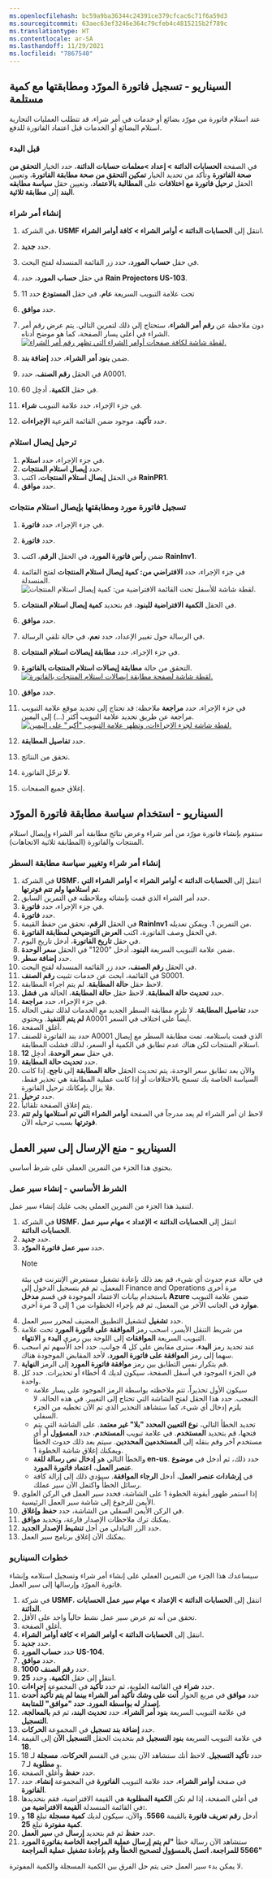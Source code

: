 ```yaml
---
ms.openlocfilehash: bc59a9ba36344c24391ce379cfcac6c71f6a59d3
ms.sourcegitcommit: 63aec63ef3246e364c79cfeb4c4815215b2f789c
ms.translationtype: HT
ms.contentlocale: ar-SA
ms.lasthandoff: 11/29/2021
ms.locfileid: "7867540"
---
```

## <a name="scenario---record-a-vendor-invoice-and-match-it-against-a-received-quantity"></a>السيناريو - تسجيل فاتورة المورّد ومطابقتها مع كمية مستلمة

عند استلام فاتورة من مورّد بضائع أو خدمات في أمر شراء، قد تتطلب العمليات التجارية استلام البضائع أو الخدمات قبل اعتماد الفاتورة للدفع.
 
### <a name="before-you-begin"></a>قبل البدء 

في الصفحة **الحسابات الدائنة > إعداد >معلمات حسابات الدائنة**، حدد الخيار **التحقق من صحة الفاتورة** وتأكد من تحديد الخيار **تمكين التحقق من صحة مطابقة الفاتورة**، وتعيين الحقل **ترحيل فاتورة مع اختلافات** على **المطالبة بالاعتماد**، وتعيين حقل **سياسة مطابقه البند** إلى **مطابقة ثلاثية**.

### <a name="create-a-purchase-order"></a>إنشاء أمر شراء 

1.  في الشركة، **USMF** انتقل إلى **الحسابات الدائنة > أوامر الشراء > كافة أوامر الشراء**.
2.  حدد **جديد‎**.
3.  في حقل **حساب المورد**، حدد زر القائمة المنسدلة لفتح البحث.
4.  في حقل **حساب المورد**، حدد **Rain Projectors US-103**.
5.  تحت علامة التبويب السريعة **عام**، في حقل **المستودع** حدد 11
6.  حدد **موافق**.
7.  دون ملاحظة عن **رقم أمر الشراء**، ستحتاج إلى ذلك لتمرين التالي. يتم عرض رقم أمر الشراء في أعلى يسار الصفحة، كما هو موضح أدناه.
        [![لقطة شاشة لكافة صفحات أوامر الشراء التي تظهر رقم أمر الشراء.](../media/po-number.png)](../media/po-number.png#lightbox)



8.  ضمن **بنود أمر الشراء**، حدد **إضافة بند**.
9.  في الحقل **رقم الصنف**، حدد A0001.
10. في حقل **الكمية**، أدخِل 60.
11. في جزء الإجراء، حدد علامة التبويب **شراء**.
12. حدد **تأكيد**، موجود ضمن القائمة الفرعية **الإجراءات**.


### <a name="post-a-product-receipt"></a>ترحيل إيصال استلام 

1.  في جزء الإجراء، حدد **استلام**.
2.  حدد **إيصال استلام المنتجات**.
3.  في الحقل **إيصال استلام المنتجات**، اكتب **RainPR1**.
4.  حدد **موافق**.


### <a name="record-and-match-a-vendor-invoice-to-a-product-receipt"></a>تسجيل فاتورة مورد ومطابقتها بإيصال استلام منتجات 

1.  في جزء الإجراء، حدد **فاتورة**.
2.  حدد **فاتورة**.
3.  ضمن **رأس فاتورة المورد**، في الحقل **الرقم**، اكتب **RainInv1**.
4.  في جزء الإجراء، حدد **الافتراضي من: كمية إيصال استلام المنتجات** لفتح القائمة المنسدلة.
     ![لقطة شاشة للأسفل تحت القائمة الافتراضية من: كمية إيصال استلام المنتجات.](../media/default-from-dialog-box.png)

5.  في الحقل **الكمية الافتراضية للبنود**، قم بتحديد **كمية إيصال استلام المنتجات**.
6.  حدد **موافق**.
7.  في الرسالة حول تغيير الإعداد، حدد **نعم**، في حالة تلقي الرسالة.
8.  في جزء الإجراء، حدد **مطابقة إيصالات استلام المنتجات**.
9.  التحقق من حالة **مطابقة إيصالات استلام المنتجات بالفاتورة**.
    [ ![لقطة شاشة لصفحة مطابقة إيصالات استلام المنتجات بالفاتورة.](../media/match-product-receipts-to-invoice-2.png) ](../media/match-product-receipts-to-invoice-2.png#lightbox)

10. حدد **موافق**.
11. في جزء الإجراء، حدد **مراجعة** ملاحظة: قد تحتاج إلى تحديد موقع علامة التبويب مراجعة عن طريق تحديد علامة التبويب أكثر (...) إلى اليمين.
    [![لقطة شاشة لجزء الإجراءات، وتظهر علامة التبويب "أكبر" على اليمين. ](../media/more.png)](../media/more.png#lightbox)

12. حدد **تفاصيل المطابقة**.
13. تحقق من النتائج.
14. **لا** ترحّل الفاتورة.
15. إغلاق جميع الصفحات.

## <a name="scenario---use-the-vendor-invoice-matching-policy"></a>السيناريو - استخدام سياسة مطابقة فاتورة المورّد
ستقوم بإنشاء فاتورة مورّد من أمر شراء وعرض نتائج مطابقة أمر الشراء وإيصال استلام المنتجات والفاتورة (المطابقة ثلاثية الاتجاهات).

### <a name="create-a-purchase-order-and-change-the-line-matching-policy"></a>إنشاء أمر شراء وتغيير سياسة مطابقة السطر 

1.  في الشركة **USMF**، انتقل إلى **الحسابات الدائنة > أوامر الشراء > أوامر الشراء التي تم استلامها ولم تتم فوترتها**.
2.  حدد أمر الشراء الذي قمت بإنشائه وملاحظته في التمرين السابق.
3.  في جزء الإجراء، حدد **فاتورة**.
4.  حدد **فاتورة**.
5.  في الحقل **الرقم**، تحقق من حفظ القيمة **RainInv1** من التمرين 1. ويمكن تعديله.
6.  في الحقل وصف الفاتورة، اكتب **العرض التوضيحي لمطابقة الفاتورة**.
7.  في حقل **تاريخ الفاتورة**، أدخل تاريخ اليوم. 
8.  ضمن علامة التبويب السريعة **البنود**، أدخل "1200" في الحقل **سعر الوحدة**.
9.  حدد **إضافة سطر**.
10. في الحقل **رقم الصنف**، حدد زر القائمة المنسدلة لفتح البحث.
11. في القائمة، ابحث عن خدمات تثبيت **رقم الصنف** S0001.
12. لاحظ حقل **حالة المطابقة**. لم يتم اجراء المطابقة.
13. حدد **تحديث حالة المطابقة**. لاحظ حقل **حالة المطابقة**، الحالة هي **فشل**.
14. في جزء الإجراء، حدد **مراجعة**.
15. حدد **تفاصيل المطابقة**. لا تلزم مطابقة السطر الجديد مع الخدمات لذلك تبقى الحالة **لم يتم التنفيذ**. ويحتوي A0001 أيضاً على اختلاف في السعر.
16. أغلق الصفحة. 
17. حدد بند الفاتورة للصنف A0001 الذي قمت باستلامه. تمت مطابقة السطر مع إيصال استلام المنتجات لكن هناك عدم تطابق في الكمية أو السعر، لذلك فشلت المطابقة.
18. في حقل **سعر الوحدة**، أدخِل **12**. 
19. حدد **تحديث حالة المطابقة**. 
20. والآن بعد تطابق سعر الوحدة، يتم تحديث الحقل **حالة المطابقة** إلى **ناجح**. إذا كانت السياسة الخاصة بك تسمح بالاختلافات أو إذا كانت عملية المطابقة هي تحذير فقط، فلا يزال بإمكانك ترحيل الفاتورة.
21. حدد **ترحيل**.
22. يتم إغلاق الصفحة تلقائياً.
23. لاحظ ان أمر الشراء لم يعد مدرجاً في الصفحة **أوامر الشراء التي تم استلامها ولم تتم فوترتها** بسبب ترحيله الآن.

## <a name="scenario---prohibit-submission-to-a-workflow"></a>السيناريو - منع الإرسال إلى سير العمل
يحتوي هذا الجزء من التمرين العملي على شرط أساسي.

### <a name="prerequisite---create-a-workflow"></a>الشرط الأساسي - إنشاء سير عمل
لتنفيذ هذا الجزء من التمرين العملي يجب عليك إنشاء سير عمل.

1.  في الشركة **USMF**، انتقل إلى **الحسابات الدائنة > الإعداد > مهام سير عمل الحسابات الدائنة**.
2.  حدد **جديد‏‎**.
3.  حدد **سير عمل فاتورة المورّد**.
    > [!NOTE]
    > في حالة عدم حدوث أي شيء، قم بعد ذلك بإعادة تشغيل مستعرض الإنترنت في بيئة المعمل، ثم قم بتسجيل الدخول إلى Finance and Operations مرة أخرى باستخدام بيانات الاعتماد الموجودة في قسم **مدخل Azure** ضمن علامة التبويب **موارد** في الجانب الآخر من المعمل. ثم قم بإجراء الخطوات من 1 إلى 3 مرة أخرى.
4.  حدد **تشغيل** لتشغيل التطبيق المضيف لمحرر سير العمل.
5.  من شريط التنقل الأيسر، اسحب رمز **الموافقة على فاتورة المورد** تحت علامة التبويب السريعة **الموافقات** إلى اللوحة بين رمزي **البدء** و **الانتهاء**.
5.  عند تحديد رمز **البدء**، سترى مقابض على كل 4 جوانب. حدد أحد الأسهم ثم اسحب سهما إلى رمز **الموافقة على فاتورة المورد**، لأحد المقابض الموجودة هناك.
6.  قم بتكرار نفس التطابق بين رمز **موافقة فاتورة المورد** إلى الرمز **النهاية**. 
7.  في الجزء الموجود في أسفل الصفحة، سيكون لديك 4 أخطاء أو تحذيرات. حدد كل واحدة.
    - سيكون الأول تحذيراً، تتم ملاحظته بواسطة الرمز الموجود على يسار علامة التعجب. حدد هذا الحقل لفتح الشاشة التي تحتاج إلى التغيير. في هذه الحالة، لا يلزم إدخال أي شيء، كما ستشاهد التحذير الذي تم الآن تخطيه من الجزء السفلي. 
    - تحديد الخطأ التالي، **نوع التعيين المحدد "بلا" غير معتمد**. على الشاشة التي يتم فتحها، قم بتحديد **المستخدم**. في علامة تبويب **المستخدم**، حدد **المسؤول** أو أي مستخدم آخر وقم بنقله إلى **المستخدمين المحددين**. سيتم بعد ذلك حدوث الخطأ ويمكنك إغلاق شاشة الخطوة 1. 
    - والخطأ التالي هو **إدخال نص رسالة للغة en-us**. حدد ذلك، ثم أدخل في **موضوع عنصر العمل**، **اعتماد فاتورة المورد**. 
    - في **إرشادات عنصر العمل**، أدخل **الرجاء الموافقة**. سيؤدي ذلك إلى إزالة كافة رسائل الخطأ واكتمل الآن سير عملك. 
8.  إذا استمر ظهور أيقونة الخطوة 1 على الشاشة، فحدد سير العمل في الركن العلوي الأيمن للرجوع إلى شاشة سير العمل الرئيسية.
9.  في الركن الأيمن السفلي من الشاشة، حدد **حفظ وإغلاق**.
10. يمكنك ترك ملاحظات الإصدار فارغة، وتحديد **موافق**. 
11. حدد الزر التبادلي من أجل **تنشيط الإصدار الجديد**. 
12. يمكنك الآن إغلاق برنامج سير العمل. 



### <a name="scenario-steps"></a>خطوات السيناريو

سيساعدك هذا الجزء من التمرين العملي على إنشاء أمر شراء وتسجيل استلامه وإنشاء فاتورة المورّد وإرسالها إلى سير العمل.

1. في شركة **USMF**، انتقل إلى **الحسابات الدائنة > الإعداد > مهام سير عمل الحسابات الدائنة**.
2. تحقق من أنه تم عرض سير عمل نشط حالياً واحد على الأقل. 
3. أغلق الصفحة.
4. انتقل إلى **الحسابات الدائنة > أوامر الشراء > كافة أوامر الشراء**.
1. حدد **جديد‎**.
2. حدد **حساب المورد** **US-104**.
3. حدد **موافق**.
4. حدد **رقم الصنف 1000**.
5. انتقل إلى حقل **الكمية**، وحدد **25**.
6. حدد **شراء** في القائمة العلوية، ثم حدد **تأكيد** في المجموعة **إجراءات**.
12. حدد **موافق** في مربع الحوار **أنت على وشك تأكيد أمر الشراء بينما لم يتم تأكيد أحدث إصدار له بواسطة المورد. حدد "موافق" للمتابعة**.
7. في علامة التبويب السريعة **بنود أمر الشراء**، حدد **تحديث البند،** ثم قم **بالمعالجة، التسجيل**.
8. حدد **إضافة بند تسجيل** في المجموعة **الحركات**.
9. في علامة التبويب السريعة **بنود التسجيل** قم بتحديث الحقل **التسجيل الآن** إلى القيمة **18**.
10. حدد **تأكيد التسجيل**. لاحظ أنك ستشاهد الآن بندين في القسم  **الحركات**، **مسجلة** لـ 18 و **مطلوبة** لـ 7. 
11. حدد **حفظ** وأغلق الصفحة. 
12. في صفحة **أوامر الشراء**، حدد علامة التبويب **الفاتورة** في المجموعة **إنشاء**، حدد **الفاتورة**.
13. في أعلى الصفحة، إذا لم تكن **الكمية المطلوبة** هي القيمة الافتراضية، فقم بتحديدها في القائمة المنسدلة **القيمة الافتراضية من:**. 
14. أدخل **رقم تعريف فاتورة** بالقيمة **5566**. والآن، سيكون لديك **كمية مسجلة** تبلغ **18** و **كمية مفوترة** تبلغ **25**.
15. حدد **حفظ** ثم قم بتحديد **إرسال** في **سير العمل**.
16. ستشاهد الآن رسالة خطأ **"لم يتم إرسال عملية المراجعة الخاصة بفاتورة المورد 5566 للمراجعة. اتصل بالمسؤول لتصحيح الخطأ وقم بإعادة تشغيل عملية المراجعة"**

لا يمكن بدء سير العمل حتى يتم حل الفرق بين الكمية المسجلة والكمية المفوترة. 
